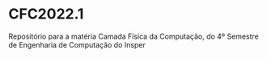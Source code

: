 # CFC2022.1
Repositório para a matéria Camada Física da Computação, do 4º Semestre de Engenharia de Computação do Insper
